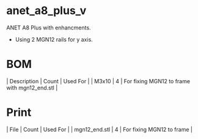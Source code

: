 # anet_a8_plus_v

ANET A8 Plus with enhancments.

* Using 2 MGN12 rails for y axis.


# BOM

| Description | Count  | Used For |
| M3x10  | 4 | For fixing MGN12 to frame with mgn12_end.stl |

# Print

| File | Count  | Used For |
| mgn12_end.stl  | 4 | For fixing MGN12 to frame |